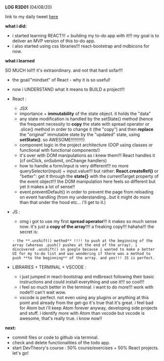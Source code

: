 **LOG R3D01** (04/08/20)

link to my daily tweet [here](https://twitter.com/Nightcoder2/status/1290505872440004610)


**what i did:**

- i started learning REACT!!! + building my to-do app with it!!! my goal is to deliver an MVP version of this to-do app.
- i also started using css libraries!!! react-bootstrap and mdbicons for now.

**what i learned**

SO MUCH lol!!! it's extraordinary. and not that hard sofar!!!


 - the goal/"mindset" of React - why it is so useful!
 - now i UNDERSTAND what it means to BUILD a project!!!
 
 - React :
    - JSX
    - importance + **immutability** of the state object. it holds the "data"
    - any state modification is handled by the setState() method (hence the frequent necessity to **copy** the state with spread operator or .slice() method in order to change it (the "copy") and then **replace** the "original" immutable state by the "updated" state, using **setState()**. so AWESOME!!!!!!!!!!)
    - component logic in the project architecture (OOP using classes or functional with functional components!)
    - it's over with DOM manipulations as i knew them!!! React handles it (cf onClick, onSubmit, onChange handlers)
    - how to handle a form/input is very different!!! no more querySelector(input) + input.value!!! but rather: **React.createRef()** or "better": get it through the **state{}** with the currentTarget property of the event object!!! the DOM manipulation here feels so different but yet it makes a lot of sense!!
    - event.preventDefault() in order to prevent the page from reloading on event handling (from my understanding...but it might do more than that under the hood etc... i'll get to it.)

- JS :
    - omg i got to use my first **spread operator**!!! it makes so much sense now: it's just a **copy of the array**!!!! a freaking copy!!! hahaha!!! the secret is: 
    ```array.slice() is the same as [...array]
    - the **.unshift() method** !!!! to push at the beginning of the array (whereas .push() pushes at the end of the array). i discovered .unshift() on google because i wanted to make a better UI for my to-do list and was wondering if there was a method to push **to the beginning** of the array. and yes!!! JS is perfect.

- LIBRARIES + TERMINAL + VSCODE :
    - i just jumped in react-bootstrap and mdbreact following their basic instructions and could install everything and use it!!! so cool!!!
    - i feel so much better in the terminal. i want to do more!!! work with node!!! can't wait wow.
    - vscode is perfect. not even using any plugins or anything at this point and already from the get-go it's true that it's great. i feel bad for Atom but i'll keep Atom forever anyway, developing side projects and stuff. i identify more with Atom than vscode but vscode is awesome, that's really true. i know now!! 
 
    
**next:**

- commit files or code to github via terminal. 
- check and delete functionalities of the todo app.
- start DevTheory's course : 50% course/exercises + 50% React projects. let's go!
